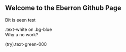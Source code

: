 ## Welcome to the Eberron Github Page

Dit is eeen test
<div class="text-green-000">
  .text-white on .bg-blue
</div>
Why u no work?

(try).text-green-000
